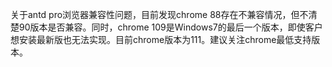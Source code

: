 关于antd pro浏览器兼容性问题，目前发现chrome 88存在不兼容情况，但不清楚90版本是否兼容。同时，chrome 109是Windows7的最后一个版本，即使客户想安装最新版也无法实现。目前chrome版本为111。建议关注chrome最低支持版本。
